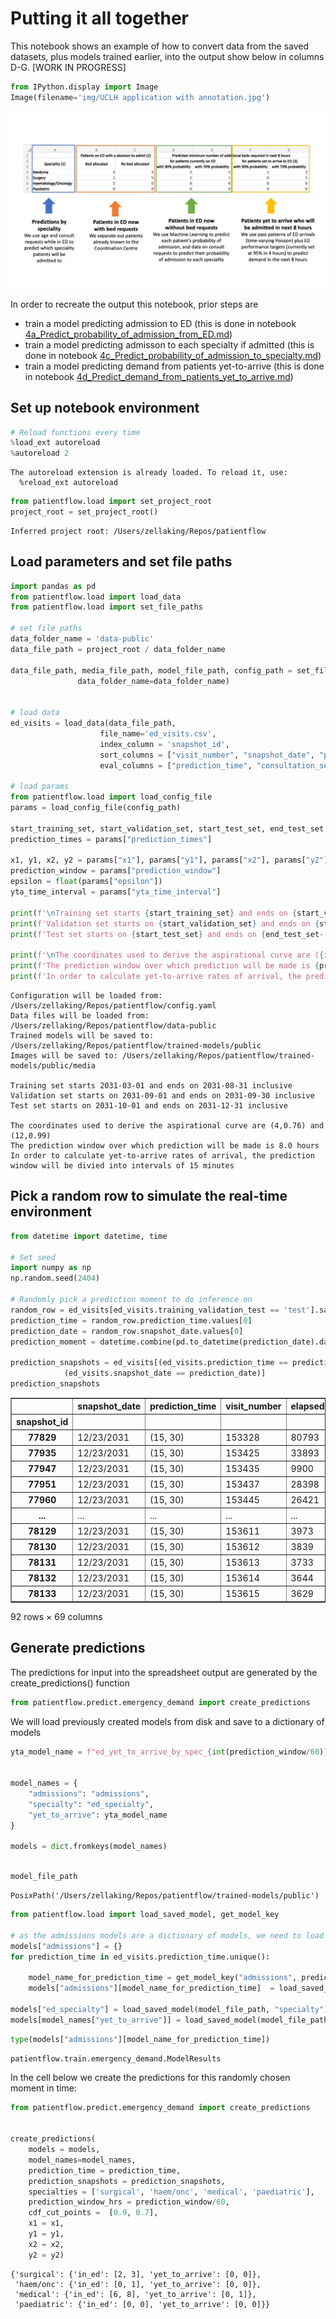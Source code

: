 # Putting it all together

This notebook shows an example of how to convert data from the saved datasets, plus models trained earlier, into the output show below in columns D-G. 
[WORK IN PROGRESS] 


```python
from IPython.display import Image
Image(filename='img/UCLH application with annotation.jpg')
```




    
![jpeg](4f_Bring_it_all_together_files/4f_Bring_it_all_together_1_0.jpg)
    



In order to recreate the output this notebook, prior steps are

* train a model predicting admission to ED (this is done in notebook [4a_Predict_probability_of_admission_from_ED.md](4a_Predict_probability_of_admission_from_ED.md))
* train a model predicting admisson to each specialty if admitted (this is done in notebook [4c_Predict_probability_of_admission_to_specialty.md](4c_Predict_probability_of_admission_to_specialty.md))
* train a model predicting demand from patients yet-to-arrive (this is done in notebook [4d_Predict_demand_from_patients_yet_to_arrive.md](4d_Predict_demand_from_patients_yet_to_arrive.md))


## Set up notebook environment


```python
# Reload functions every time
%load_ext autoreload 
%autoreload 2
```

    The autoreload extension is already loaded. To reload it, use:
      %reload_ext autoreload



```python
from patientflow.load import set_project_root
project_root = set_project_root()

```

    Inferred project root: /Users/zellaking/Repos/patientflow


## Load parameters and set file paths


```python
import pandas as pd
from patientflow.load import load_data
from patientflow.load import set_file_paths

# set file paths
data_folder_name = 'data-public'
data_file_path = project_root / data_folder_name

data_file_path, media_file_path, model_file_path, config_path = set_file_paths(project_root, 
               data_folder_name=data_folder_name)


# load data
ed_visits = load_data(data_file_path, 
                    file_name='ed_visits.csv', 
                    index_column = 'snapshot_id',
                    sort_columns = ["visit_number", "snapshot_date", "prediction_time"], 
                    eval_columns = ["prediction_time", "consultation_sequence", "final_sequence"])

# load params
from patientflow.load import load_config_file
params = load_config_file(config_path)

start_training_set, start_validation_set, start_test_set, end_test_set = params["start_training_set"], params["start_validation_set"], params["start_test_set"], params["end_test_set"]
prediction_times = params["prediction_times"]

x1, y1, x2, y2 = params["x1"], params["y1"], params["x2"], params["y2"]
prediction_window = params["prediction_window"]
epsilon = float(params["epsilon"])
yta_time_interval = params["yta_time_interval"]

print(f'\nTraining set starts {start_training_set} and ends on {start_validation_set - pd.Timedelta(days=1)} inclusive')
print(f'Validation set starts on {start_validation_set} and ends on {start_test_set - pd.Timedelta(days=1)} inclusive' )
print(f'Test set starts on {start_test_set} and ends on {end_test_set- pd.Timedelta(days=1)} inclusive' )

print(f'\nThe coordinates used to derive the aspirational curve are ({int(x1)},{y1}) and ({int(x2)},{y2})')
print(f'The prediction window over which prediction will be made is {prediction_window/60} hours')
print(f'In order to calculate yet-to-arrive rates of arrival, the prediction window will be divied into intervals of {yta_time_interval} minutes')
```

    Configuration will be loaded from: /Users/zellaking/Repos/patientflow/config.yaml
    Data files will be loaded from: /Users/zellaking/Repos/patientflow/data-public
    Trained models will be saved to: /Users/zellaking/Repos/patientflow/trained-models/public
    Images will be saved to: /Users/zellaking/Repos/patientflow/trained-models/public/media
    
    Training set starts 2031-03-01 and ends on 2031-08-31 inclusive
    Validation set starts on 2031-09-01 and ends on 2031-09-30 inclusive
    Test set starts on 2031-10-01 and ends on 2031-12-31 inclusive
    
    The coordinates used to derive the aspirational curve are (4,0.76) and (12,0.99)
    The prediction window over which prediction will be made is 8.0 hours
    In order to calculate yet-to-arrive rates of arrival, the prediction window will be divied into intervals of 15 minutes


## Pick a random row to simulate the real-time environment


```python
from datetime import datetime, time

# Set seed
import numpy as np
np.random.seed(2404)

# Randomly pick a prediction moment to do inference on
random_row = ed_visits[ed_visits.training_validation_test == 'test'].sample(n=1)
prediction_time = random_row.prediction_time.values[0]
prediction_date = random_row.snapshot_date.values[0]
prediction_moment = datetime.combine(pd.to_datetime(prediction_date).date(), datetime.min.time()).replace(hour=prediction_time[0], minute=prediction_time[1])

prediction_snapshots = ed_visits[(ed_visits.prediction_time == prediction_time) & \
            (ed_visits.snapshot_date == prediction_date)]
prediction_snapshots
```




<div>
<style scoped>
    .dataframe tbody tr th:only-of-type {
        vertical-align: middle;
    }

    .dataframe tbody tr th {
        vertical-align: top;
    }

    .dataframe thead th {
        text-align: right;
    }
</style>
<table border="1" class="dataframe">
  <thead>
    <tr style="text-align: right;">
      <th></th>
      <th>snapshot_date</th>
      <th>prediction_time</th>
      <th>visit_number</th>
      <th>elapsed_los</th>
      <th>sex</th>
      <th>age_group</th>
      <th>arrival_method</th>
      <th>current_location_type</th>
      <th>total_locations_visited</th>
      <th>num_obs</th>
      <th>...</th>
      <th>latest_lab_results_pco2</th>
      <th>latest_lab_results_ph</th>
      <th>latest_lab_results_wcc</th>
      <th>latest_lab_results_alb</th>
      <th>latest_lab_results_htrt</th>
      <th>training_validation_test</th>
      <th>final_sequence</th>
      <th>is_admitted</th>
      <th>random_number</th>
      <th>specialty</th>
    </tr>
    <tr>
      <th>snapshot_id</th>
      <th></th>
      <th></th>
      <th></th>
      <th></th>
      <th></th>
      <th></th>
      <th></th>
      <th></th>
      <th></th>
      <th></th>
      <th></th>
      <th></th>
      <th></th>
      <th></th>
      <th></th>
      <th></th>
      <th></th>
      <th></th>
      <th></th>
      <th></th>
      <th></th>
    </tr>
  </thead>
  <tbody>
    <tr>
      <th>77829</th>
      <td>12/23/2031</td>
      <td>(15, 30)</td>
      <td>153328</td>
      <td>80793</td>
      <td>M</td>
      <td>75-102</td>
      <td>Ambulance</td>
      <td>sdec</td>
      <td>7</td>
      <td>112</td>
      <td>...</td>
      <td>5.78</td>
      <td>7.392</td>
      <td>10.31</td>
      <td>46.0</td>
      <td>NaN</td>
      <td>test</td>
      <td>['acute']</td>
      <td>True</td>
      <td>63866</td>
      <td>medical</td>
    </tr>
    <tr>
      <th>77935</th>
      <td>12/23/2031</td>
      <td>(15, 30)</td>
      <td>153425</td>
      <td>33893</td>
      <td>F</td>
      <td>25-34</td>
      <td>Public Trans</td>
      <td>sdec</td>
      <td>5</td>
      <td>34</td>
      <td>...</td>
      <td>4.84</td>
      <td>7.394</td>
      <td>9.71</td>
      <td>49.0</td>
      <td>NaN</td>
      <td>test</td>
      <td>['obs_gyn']</td>
      <td>False</td>
      <td>25439</td>
      <td>NaN</td>
    </tr>
    <tr>
      <th>77947</th>
      <td>12/23/2031</td>
      <td>(15, 30)</td>
      <td>153435</td>
      <td>9900</td>
      <td>F</td>
      <td>35-44</td>
      <td>NaN</td>
      <td>sdec</td>
      <td>4</td>
      <td>16</td>
      <td>...</td>
      <td>6.34</td>
      <td>7.353</td>
      <td>9.25</td>
      <td>NaN</td>
      <td>NaN</td>
      <td>test</td>
      <td>['obs_gyn']</td>
      <td>False</td>
      <td>36175</td>
      <td>NaN</td>
    </tr>
    <tr>
      <th>77951</th>
      <td>12/23/2031</td>
      <td>(15, 30)</td>
      <td>153437</td>
      <td>28398</td>
      <td>F</td>
      <td>25-34</td>
      <td>Walk-in</td>
      <td>majors</td>
      <td>4</td>
      <td>79</td>
      <td>...</td>
      <td>5.39</td>
      <td>7.402</td>
      <td>15.27</td>
      <td>46.0</td>
      <td>NaN</td>
      <td>test</td>
      <td>['obs_gyn']</td>
      <td>False</td>
      <td>65532</td>
      <td>NaN</td>
    </tr>
    <tr>
      <th>77960</th>
      <td>12/23/2031</td>
      <td>(15, 30)</td>
      <td>153445</td>
      <td>26421</td>
      <td>F</td>
      <td>75-102</td>
      <td>Ambulance</td>
      <td>majors</td>
      <td>4</td>
      <td>56</td>
      <td>...</td>
      <td>5.31</td>
      <td>7.410</td>
      <td>3.96</td>
      <td>37.0</td>
      <td>NaN</td>
      <td>test</td>
      <td>['acute']</td>
      <td>True</td>
      <td>57328</td>
      <td>medical</td>
    </tr>
    <tr>
      <th>...</th>
      <td>...</td>
      <td>...</td>
      <td>...</td>
      <td>...</td>
      <td>...</td>
      <td>...</td>
      <td>...</td>
      <td>...</td>
      <td>...</td>
      <td>...</td>
      <td>...</td>
      <td>...</td>
      <td>...</td>
      <td>...</td>
      <td>...</td>
      <td>...</td>
      <td>...</td>
      <td>...</td>
      <td>...</td>
      <td>...</td>
      <td>...</td>
    </tr>
    <tr>
      <th>78129</th>
      <td>12/23/2031</td>
      <td>(15, 30)</td>
      <td>153611</td>
      <td>3973</td>
      <td>M</td>
      <td>35-44</td>
      <td>Walk-in</td>
      <td>waiting</td>
      <td>2</td>
      <td>7</td>
      <td>...</td>
      <td>NaN</td>
      <td>NaN</td>
      <td>NaN</td>
      <td>NaN</td>
      <td>NaN</td>
      <td>test</td>
      <td>[]</td>
      <td>False</td>
      <td>57945</td>
      <td>NaN</td>
    </tr>
    <tr>
      <th>78130</th>
      <td>12/23/2031</td>
      <td>(15, 30)</td>
      <td>153612</td>
      <td>3839</td>
      <td>F</td>
      <td>25-34</td>
      <td>Walk-in</td>
      <td>waiting</td>
      <td>2</td>
      <td>16</td>
      <td>...</td>
      <td>NaN</td>
      <td>NaN</td>
      <td>NaN</td>
      <td>NaN</td>
      <td>NaN</td>
      <td>test</td>
      <td>[]</td>
      <td>False</td>
      <td>78438</td>
      <td>NaN</td>
    </tr>
    <tr>
      <th>78131</th>
      <td>12/23/2031</td>
      <td>(15, 30)</td>
      <td>153613</td>
      <td>3733</td>
      <td>M</td>
      <td>35-44</td>
      <td>Walk-in</td>
      <td>waiting</td>
      <td>2</td>
      <td>5</td>
      <td>...</td>
      <td>NaN</td>
      <td>NaN</td>
      <td>NaN</td>
      <td>NaN</td>
      <td>NaN</td>
      <td>test</td>
      <td>[]</td>
      <td>False</td>
      <td>75014</td>
      <td>NaN</td>
    </tr>
    <tr>
      <th>78132</th>
      <td>12/23/2031</td>
      <td>(15, 30)</td>
      <td>153614</td>
      <td>3644</td>
      <td>F</td>
      <td>55-64</td>
      <td>Walk-in</td>
      <td>waiting</td>
      <td>1</td>
      <td>16</td>
      <td>...</td>
      <td>NaN</td>
      <td>NaN</td>
      <td>NaN</td>
      <td>NaN</td>
      <td>NaN</td>
      <td>test</td>
      <td>['surgical']</td>
      <td>False</td>
      <td>4122</td>
      <td>NaN</td>
    </tr>
    <tr>
      <th>78133</th>
      <td>12/23/2031</td>
      <td>(15, 30)</td>
      <td>153615</td>
      <td>3629</td>
      <td>F</td>
      <td>0-17</td>
      <td>Walk-in</td>
      <td>waiting</td>
      <td>1</td>
      <td>0</td>
      <td>...</td>
      <td>NaN</td>
      <td>NaN</td>
      <td>NaN</td>
      <td>NaN</td>
      <td>NaN</td>
      <td>test</td>
      <td>[]</td>
      <td>False</td>
      <td>74758</td>
      <td>NaN</td>
    </tr>
  </tbody>
</table>
<p>92 rows × 69 columns</p>
</div>



## Generate predictions

The predictions for input into the spreadsheet output are generated by the create_predictions() function


```python
from patientflow.predict.emergency_demand import create_predictions

```

We will load previously created models from disk and save to a dictionary of models


```python
yta_model_name = f"ed_yet_to_arrive_by_spec_{int(prediction_window/60)}_hours"


model_names = {
    "admissions": "admissions",
    "specialty": "ed_specialty",
    "yet_to_arrive": yta_model_name
}

models = dict.fromkeys(model_names)



```


```python
model_file_path
```




    PosixPath('/Users/zellaking/Repos/patientflow/trained-models/public')




```python
from patientflow.load import load_saved_model, get_model_key

# as the admissions models are a dictionary of models, we need to load each one
models["admissions"] = {}
for prediction_time in ed_visits.prediction_time.unique():

    model_name_for_prediction_time = get_model_key("admissions", prediction_time)
    models["admissions"][model_name_for_prediction_time]  = load_saved_model(model_file_path, "admissions", prediction_time)

models["ed_specialty"] = load_saved_model(model_file_path, "specialty")
models[model_names["yet_to_arrive"]] = load_saved_model(model_file_path, yta_model_name)

```


```python
type(models["admissions"][model_name_for_prediction_time])
```




    patientflow.train.emergency_demand.ModelResults



In the cell below we create the predictions for this randomly chosen moment in time: 


```python
from patientflow.predict.emergency_demand import create_predictions


create_predictions(
    models = models,
    model_names=model_names,
    prediction_time = prediction_time,
    prediction_snapshots = prediction_snapshots,
    specialties = ['surgical', 'haem/onc', 'medical', 'paediatric'],
    prediction_window_hrs = prediction_window/60,
    cdf_cut_points =  [0.9, 0.7], 
    x1 = x1,
    y1 = y1,
    x2 = x2, 
    y2 = y2)
```




    {'surgical': {'in_ed': [2, 3], 'yet_to_arrive': [0, 0]},
     'haem/onc': {'in_ed': [0, 1], 'yet_to_arrive': [0, 0]},
     'medical': {'in_ed': [6, 8], 'yet_to_arrive': [0, 1]},
     'paediatric': {'in_ed': [0, 0], 'yet_to_arrive': [0, 0]}}




```python

```
